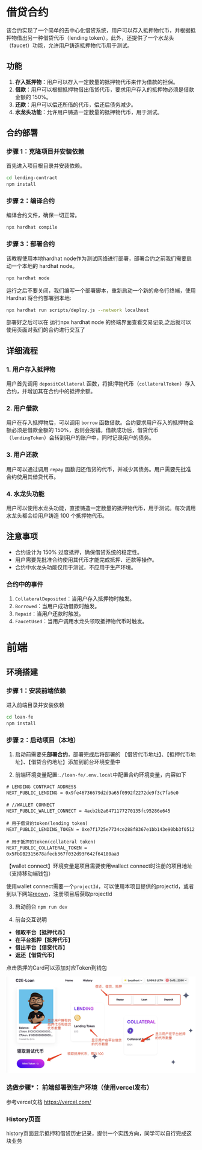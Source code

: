 # 借贷合约

该合约实现了一个简单的去中心化借贷系统，用户可以存入抵押物代币，并根据抵押物借出另一种借贷代币（lending token）。此外，还提供了一个水龙头（faucet）功能，允许用户铸造抵押物代币用于测试。

## 功能

1. **存入抵押物**：用户可以存入一定数量的抵押物代币来作为借款的担保。
2. **借款**：用户可以根据抵押物借出借贷代币，要求用户存入的抵押物必须是借款金额的 150%。
3. **还款**：用户可以偿还所借的代币，偿还后债务减少。
4. **水龙头功能**：允许用户铸造一定数量的抵押物代币，用于测试。

## 合约部署

### 步骤 1：克隆项目并安装依赖

首先进入项目根目录并安装依赖。

```bash
cd lending-contract
npm install
```

### 步骤 2：编译合约

编译合约文件，确保一切正常。

```bash
npx hardhat compile
```

### 步骤 3：部署合约

该教程使用本地hardhat node作为测试网络进行部署，部署合约之前我们需要启动一个本地的 hardhat node。

```bash
npx hardhat node
```
运行之后不要关闭，我们编写一个部署脚本，重新启动一个新的命令行终端，使用 Hardhat 将合约部署到本地:

```bash
npx hardhat run scripts/deploy.js --network localhost
```

部署好之后可以在 运行npx hardhat node 的终端界面查看交易记录,之后就可以使用页面对我们的合约进行交互了

## 详细流程

### 1. 用户存入抵押物

用户首先调用 `depositCollateral` 函数，将抵押物代币（`collateralToken`）存入合约，并增加其在合约中的抵押余额。

### 2. 用户借款

用户在存入抵押物后，可以调用 `borrow` 函数借款。合约要求用户存入的抵押物金额必须是借款金额的 150%，否则会报错。借款成功后，借贷代币（`lendingToken`）会转到用户的账户中，同时记录用户的债务。

### 3. 用户还款

用户可以通过调用 `repay` 函数归还借贷的代币，并减少其债务。用户需要先批准合约使用其借贷代币。

### 4. 水龙头功能

用户可以使用水龙头功能，直接铸造一定数量的抵押物代币，用于测试。每次调用水龙头都会给用户铸造 100 个抵押物代币。

## 注意事项

- 合约设计为 150% 过度抵押，确保借贷系统的稳定性。
- 用户需要先批准合约使用其代币才能完成抵押、还款等操作。
- 合约中水龙头功能仅用于测试，不应用于生产环境。

### 合约中的事件

1. `CollateralDeposited`：当用户存入抵押物时触发。
2. `Borrowed`：当用户成功借款时触发。
3. `Repaid`：当用户还款时触发。
4. `FaucetUsed`：当用户调用水龙头领取抵押物代币时触发。

# 前端

## 环境搭建

### 步骤 1：安装前端依赖

进入前端目录并安装依赖

```bash
cd loan-fe
npm install
```

### 步骤 2：启动项目（本地）

1. 启动前需要先**部署合约**，部署完成后将部署的
【借贷代币地址】、【抵押代币地址】、【借贷合约地址】添加到前台环境变量中

2. 前端环境变量配置:`./loan-fe/.env.local`中配置合约环境变量，内容如下

```shell
# LENDING CONTRACT ADDRESS
NEXT_PUBLIC_LENDING = 0x9fe46736679d2d9a65f0992f2272de9f3c7fa6e0

# //WALLET CONNECT 
NEXT_PUBLIC_WALLET_CONNECT = 4acb2b2a6471177270135fc95286e645

# 用于借贷的token(lending token)
NEXT_PUBLIC_LENDING_TOKEN = 0xe7f1725e7734ce288f8367e1bb143e90bb3f0512

# 用于抵押的token(collateral token)
NEXT_PUBLIC_COLLATERAL_TOKEN = 0x5FbDB2315678afecb367f032d93F642f64180aa3
```


【wallet connect】环境变量是项目需要使用wallect connect时注册的项目地址（支持移动端钱包）

使用wallet connect需要一个`projectId`，可以使用本项目提供的projectId，或者到以下网站[reown](https://cloud.reown.com/)，注册项目后获取projectId


3. 启动前台
`npm run dev`

4. 前台交互说明

- **领取平台【抵押代币】**
- **在平台抵押【抵押代币】**
- **借出平台【借贷代币】**
- **返还【借贷代币】**

点击质押的Card可以添加对应Token到钱包

![](./loan-fe/intro.png)

### 选做步骤*： 前端部署到生产环境（使用vercel发布）

参考vercel文档
https://vercel.com/

### History页面

history页面显示抵押和借贷历史记录，提供一个实践方向，同学可以自行完成这块业务
